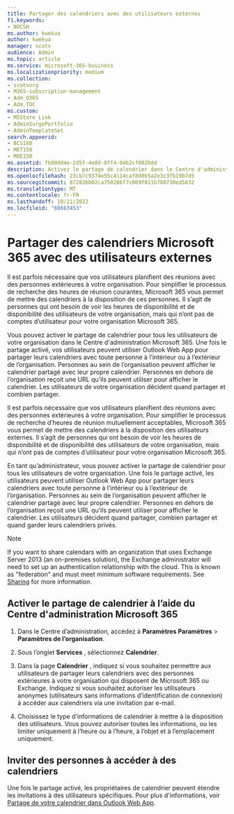 ```yaml
---
title: Partager des calendriers avec des utilisateurs externes
f1.keywords:
- NOCSH
ms.author: kwekua
author: kwekua
manager: scotv
audience: Admin
ms.topic: article
ms.service: microsoft-365-business
ms.localizationpriority: medium
ms.collection:
- scotvorg
- M365-subscription-management
- Adm_O365
- Adm_TOC
ms.custom:
- MSStore_Link
- AdminSurgePortfolio
- AdminTemplateSet
search.appverid:
- BCS160
- MET150
- MOE150
ms.assetid: fb00dd4e-2d5f-4e8d-8ff4-94b2cf002bdd
description: Activez le partage de calendrier dans le Centre d'administration Microsoft 365 afin que les utilisateurs puissent partager leurs calendriers avec n’importe qui à l’intérieur ou à l’extérieur de l’organisation.
ms.openlocfilehash: 23cb7c9374e55c4114caf808b5a2e3c3fb19b7d5
ms.sourcegitcommit: 87283bb02ca750286f7c069f811b788730ed5832
ms.translationtype: MT
ms.contentlocale: fr-FR
ms.lasthandoff: 10/21/2022
ms.locfileid: "68663453"
---
```

# <a name="share-microsoft-365-calendars-with-external-users"></a>Partager des calendriers Microsoft 365 avec des utilisateurs externes

Il est parfois nécessaire que vos utilisateurs planifient des réunions avec des personnes extérieures à votre organisation. Pour simplifier le processus de recherche des heures de réunion courantes, Microsoft 365 vous permet de mettre des calendriers à la disposition de ces personnes. Il s’agit de personnes qui ont besoin de voir les heures de disponibilité et de disponibilité des utilisateurs de votre organisation, mais qui n’ont pas de comptes d’utilisateur pour votre organisation Microsoft 365.

Vous pouvez activer le partage de calendrier pour tous les utilisateurs de votre organisation dans le Centre d'administration Microsoft 365. Une fois le partage activé, vos utilisateurs peuvent utiliser Outlook Web App pour partager leurs calendriers avec toute personne à l’intérieur ou à l’extérieur de l’organisation. Personnes au sein de l’organisation peuvent afficher le calendrier partagé avec leur propre calendrier. Personnes en dehors de l’organisation reçoit une URL qu’ils peuvent utiliser pour afficher le calendrier. Les utilisateurs de votre organisation décident quand partager et combien partager.

Il est parfois nécessaire que vos utilisateurs planifient des réunions avec des personnes extérieures à votre organisation. Pour simplifier le processus de recherche d’heures de réunion mutuellement acceptables, Microsoft 365 vous permet de mettre des calendriers à la disposition des utilisateurs externes. Il s’agit de personnes qui ont besoin de voir les heures de disponibilité et de disponibilité des utilisateurs de votre organisation, mais qui n’ont pas de comptes d’utilisateur pour votre organisation Microsoft 365.
  
En tant qu’administrateur, vous pouvez activer le partage de calendrier pour tous les utilisateurs de votre organisation. Une fois le partage activé, les utilisateurs peuvent utiliser Outlook Web App pour partager leurs calendriers avec toute personne à l’intérieur ou à l’extérieur de l’organisation. Personnes au sein de l’organisation peuvent afficher le calendrier partagé avec leur propre calendrier. Personnes en dehors de l’organisation reçoit une URL qu’ils peuvent utiliser pour afficher le calendrier. Les utilisateurs décident quand partager, combien partager et quand garder leurs calendriers privés.
  
> [!NOTE]
> If you want to share calendars with an organization that uses Exchange Server 2013 (an on-premises solution), the Exchange administrator will need to set up an authentication relationship with the cloud. This is known as "federation" and must meet minimum software requirements. See [Sharing](https://technet.microsoft.com/library/dd638083%28v=exchg.150%29.aspx) for more information.
  
## <a name="enable-calendar-sharing-using-the-microsoft-365-admin-center"></a>Activer le partage de calendrier à l’aide du Centre d'administration Microsoft 365

1. Dans le Centre d’administration, accédez à **Paramètres Paramètres** \> **Paramètres de l’organisation**.

2. Sous l’onglet **Services** , sélectionnez **Calendrier**.
  
3. Dans la page **Calendrier** , indiquez si vous souhaitez permettre aux utilisateurs de partager leurs calendriers avec des personnes extérieures à votre organisation qui disposent de Microsoft 365 ou Exchange. Indiquez si vous souhaitez autoriser les utilisateurs anonymes (utilisateurs sans informations d’identification de connexion) à accéder aux calendriers via une invitation par e-mail.

4. Choisissez le type d’informations de calendrier à mettre à la disposition des utilisateurs. Vous pouvez autoriser toutes les informations, ou les limiter uniquement à l’heure ou à l’heure, à l’objet et à l’emplacement uniquement.

## <a name="invite-people-to-access-calendars"></a>Inviter des personnes à accéder à des calendriers

Une fois le partage activé, les propriétaires de calendrier peuvent étendre les invitations à des utilisateurs spécifiques. Pour plus d'informations, voir [Partage de votre calendrier dans Outlook Web App](https://support.microsoft.com/office/7ecef8ae-139c-40d9-bae2-a23977ee58d5).
